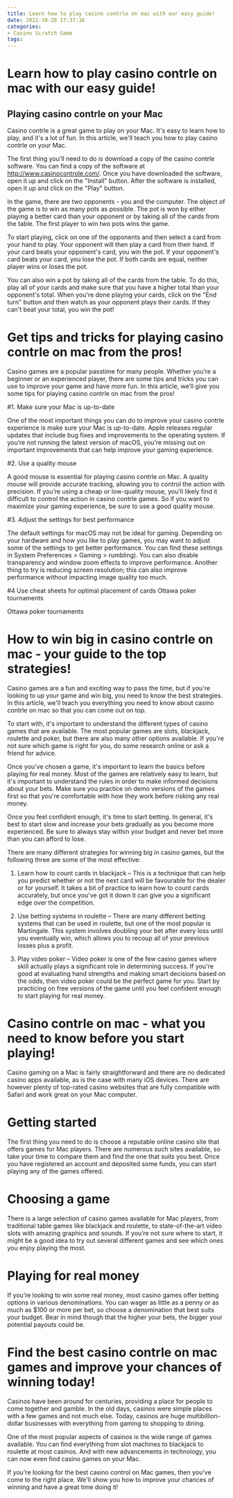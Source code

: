 ```yaml
---
title: Learn how to play casino contrle on mac with our easy guide!
date: 2022-10-28 17:37:16
categories:
- Casino Scratch Game
tags:
---
```



#  Learn how to play casino contrle on mac with our easy guide!

## Playing casino contrle on your Mac

Casino contrle is a great game to play on your Mac. It's easy to learn how to play, and it's a lot of fun. In this article, we'll teach you how to play casino contrle on your Mac.

The first thing you'll need to do is download a copy of the casino contrle software. You can find a copy of the software at http://www.casinocontrole.com/. Once you have downloaded the software, open it up and click on the "Install" button. After the software is installed, open it up and click on the "Play" button.

In the game, there are two opponents - you and the computer. The object of the game is to win as many pots as possible. The pot is won by either playing a better card than your opponent or by taking all of the cards from the table. The first player to win two pots wins the game.

To start playing, click on one of the opponents and then select a card from your hand to play. Your opponent will then play a card from their hand. If your card beats your opponent's card, you win the pot. If your opponent's card beats your card, you lose the pot. If both cards are equal, neither player wins or loses the pot.

You can also win a pot by taking all of the cards from the table. To do this, play all of your cards and make sure that you have a higher total than your opponent's total. When you're done playing your cards, click on the "End turn" button and then watch as your opponent plays their cards. If they can't beat your total, you win the pot!

#  Get tips and tricks for playing casino contrle on mac from the pros!

Casino games are a popular passtime for many people. Whether you’re a beginner or an experienced player, there are some tips and tricks you can use to improve your game and have more fun. In this article, we’ll give you some tips for playing casino contrle on mac from the pros!

#1. Make sure your Mac is up-to-date

One of the most important things you can do to improve your casino contrle experience is make sure your Mac is up-to-date. Apple releases regular updates that include bug fixes and improvements to the operating system. If you’re not running the latest version of macOS, you’re missing out on important improvements that can help improve your gaming experience.

#2. Use a quality mouse

A good mouse is essential for playing casino contrle on Mac. A quality mouse will provide accurate tracking, allowing you to control the action with precision. If you’re using a cheap or low-quality mouse, you’ll likely find it difficult to control the action in casino contrle games. So if you want to maximize your gaming experience, be sure to use a good quality mouse.

#3. Adjust the settings for best performance

The default settings for macOS may not be ideal for gaming. Depending on your hardware and how you like to play games, you may want to adjust some of the settings to get better performance. You can find these settings in System Preferences > Gaming > rumbling). You can also disable transparency and window zoom effects to improve performance. Another thing to try is reducing screen resolution; this can also improve performance without impacting image quality too much.

#4 Use cheat sheets for optimal placement of cards
Ottawa poker tournaments





 Ottawa poker tournaments

#  How to win big in casino contrle on mac - your guide to the top strategies!

Casino games are a fun and exciting way to pass the time, but if you're looking to up your game and win big, you need to know the best strategies. In this article, we'll teach you everything you need to know about casino contrle on mac so that you can come out on top.

To start with, it's important to understand the different types of casino games that are available. The most popular games are slots, blackjack, roulette and poker, but there are also many other options available. If you're not sure which game is right for you, do some research online or ask a friend for advice.

Once you've chosen a game, it's important to learn the basics before playing for real money. Most of the games are relatively easy to learn, but it's important to understand the rules in order to make informed decisions about your bets. Make sure you practice on demo versions of the games first so that you're comfortable with how they work before risking any real money.

Once you feel confident enough, it's time to start betting. In general, it's best to start slow and increase your bets gradually as you become more experienced. Be sure to always stay within your budget and never bet more than you can afford to lose.

There are many different strategies for winning big in casino games, but the following three are some of the most effective:

1) Learn how to count cards in blackjack – This is a technique that can help you predict whether or not the next card will be favourable for the dealer or for yourself. It takes a bit of practice to learn how to count cards accurately, but once you've got it down it can give you a significant edge over the competition.

2) Use betting systems in roulette – There are many different betting systems that can be used in roulette, but one of the most popular is Martingale. This system involves doubling your bet after every loss until you eventually win, which allows you to recoup all of your previous losses plus a profit.

3) Play video poker – Video poker is one of the few casino games where skill actually plays a significant role in determining success. If you're good at evaluating hand strengths and making smart decisions based on the odds, then video poker could be the perfect game for you. Start by practicing on free versions of the game until you feel confident enough to start playing for real money.

#  Casino contrle on mac - what you need to know before you start playing!

Casino gaming on a Mac is fairly straightforward and there are no dedicated casino apps available, as is the case with many iOS devices. There are however plenty of top-rated casino websites that are fully compatible with Safari and work great on your Mac computer.

# Getting started

The first thing you need to do is choose a reputable online casino site that offers games for Mac players. There are numerous such sites available, so take your time to compare them and find the one that suits you best. Once you have registered an account and deposited some funds, you can start playing any of the games offered.

# Choosing a game

There is a large selection of casino games available for Mac players, from traditional table games like blackjack and roulette, to state-of-the-art video slots with amazing graphics and sounds. If you’re not sure where to start, it might be a good idea to try out several different games and see which ones you enjoy playing the most.

# Playing for real money

If you’re looking to win some real money, most casino games offer betting options in various denominations. You can wager as little as a penny or as much as $100 or more per bet, so choose a denomination that best suits your budget. Bear in mind though that the higher your bets, the bigger your potential payouts could be.

#  Find the best casino contrle on mac games and improve your chances of winning today!

Casinos have been around for centuries, providing a place for people to come together and gamble. In the old days, casinos were simple places with a few games and not much else. Today, casinos are huge multibillion-dollar businesses with everything from gaming to shopping to dining.

One of the most popular aspects of casinos is the wide range of games available. You can find everything from slot machines to blackjack to roulette at most casinos. And with new advancements in technology, you can now even find casino games on your Mac.

If you're looking for the best casino control on Mac games, then you've come to the right place. We'll show you how to improve your chances of winning and have a great time doing it!